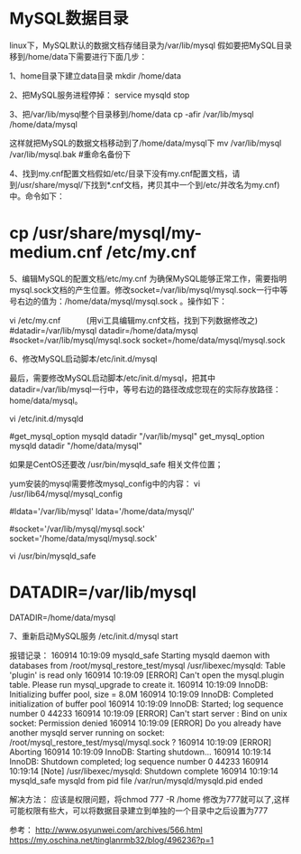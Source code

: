 # MySQL数据目录

linux下，MySQL默认的数据文档存储目录为/var/lib/mysql 假如要把MySQL目录移到/home/data下需要进行下面几步：

1、home目录下建立data目录
mkdir /home/data

2、把MySQL服务进程停掉：
service mysqld stop

3、把/var/lib/mysql整个目录移到/home/data
cp -afir /var/lib/mysql /home/data/mysql

这样就把MySQL的数据文档移动到了/home/data/mysql下
mv /var/lib/mysql /var/lib/mysql.bak  #重命名备份下

4、找到my.cnf配置文档假如/etc/目录下没有my.cnf配置文档，请到/usr/share/mysql/下找到*.cnf文档，拷贝其中一个到/etc/并改名为my.cnf)中。命令如下：
# cp /usr/share/mysql/my-medium.cnf /etc/my.cnf

5、编辑MySQL的配置文档/etc/my.cnf
为确保MySQL能够正常工作，需要指明mysql.sock文档的产生位置。修改socket=/var/lib/mysql/mysql.sock一行中等号右边的值为：/home/data/mysql/mysql.sock 。操作如下：

vi /etc/my.cnf　　　 (用vi工具编辑my.cnf文档，找到下列数据修改之)
#datadir=/var/lib/mysql
datadir=/home/data/mysql
#socket=/var/lib/mysql/mysql.sock
socket=/home/data/mysql/mysql.sock


6、修改MySQL启动脚本/etc/init.d/mysql

最后，需要修改MySQL启动脚本/etc/init.d/mysql，把其中datadir=/var/lib/mysql一行中，等号右边的路径改成您现在的实际存放路径：home/data/mysql。

vi /etc/init.d/mysqld

#get_mysql_option mysqld datadir "/var/lib/mysql"
get_mysql_option mysqld datadir "/home/data/mysql"

如果是CentOS还要改 /usr/bin/mysqld_safe 相关文件位置；

yum安装的mysql需要修改mysql_config中的内容：
vi /usr/lib64/mysql/mysql_config

#ldata='/var/lib/mysql'
ldata='/home/data/mysql/'

#socket='/var/lib/mysql/mysql.sock'
socket='/home/data/mysql/mysql.sock'

vi /usr/bin/mysqld_safe
#  DATADIR=/var/lib/mysql
  DATADIR=/home/data/mysql

7、重新启动MySQL服务
/etc/init.d/mysql start


报错记录：
160914 10:19:09 mysqld_safe Starting mysqld daemon with databases from /root/mysql_restore_test/mysql
/usr/libexec/mysqld: Table 'plugin' is read only
160914 10:19:09 [ERROR] Can't open the mysql.plugin table. Please run mysql_upgrade to create it.
160914 10:19:09  InnoDB: Initializing buffer pool, size = 8.0M
160914 10:19:09  InnoDB: Completed initialization of buffer pool
160914 10:19:09  InnoDB: Started; log sequence number 0 44233
160914 10:19:09 [ERROR] Can't start server : Bind on unix socket: Permission denied
160914 10:19:09 [ERROR] Do you already have another mysqld server running on socket: /root/mysql_restore_test/mysql/mysql.sock ?
160914 10:19:09 [ERROR] Aborting
160914 10:19:09  InnoDB: Starting shutdown...
160914 10:19:14  InnoDB: Shutdown completed; log sequence number 0 44233
160914 10:19:14 [Note] /usr/libexec/mysqld: Shutdown complete
160914 10:19:14 mysqld_safe mysqld from pid file /var/run/mysqld/mysqld.pid ended

解决方法：
应该是权限问题，将chmod 777 -R /home 修改为777就可以了,这样可能权限有些大，可以将数据目录建立到单独的一个目录中之后设置为777

参考：
http://www.osyunwei.com/archives/566.html
https://my.oschina.net/tinglanrmb32/blog/496236?p=1